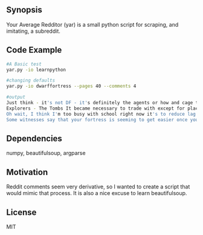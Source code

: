 ## Synopsis

Your Average Redditor (yar) is a small python script for scraping, and imitating, a subreddit.

## Code Example

```bash
#A Basic test
yar.py -io learnpython
```

```bash
#changing defaults
yar.py -io dwarffortress --pages 40 --comments 4

#output
Just think - it's not DF - it's definitely the agents or how and cage traps.
Explorers - The Tombs It became necessary to trade with except for places you don't put a hotel in hell.
Oh wait, I think I'm too busy with school right now it's to reduce lag.
Some witnesses say that your fortress is seeming to get easier once you get dragons?
```

## Dependencies

numpy, beautifulsoup, argparse

## Motivation

Reddit comments seem very derivative, so I wanted to create a script that would mimic that process.
It is also a nice excuse to learn beautifulsoup.

## License

MIT
